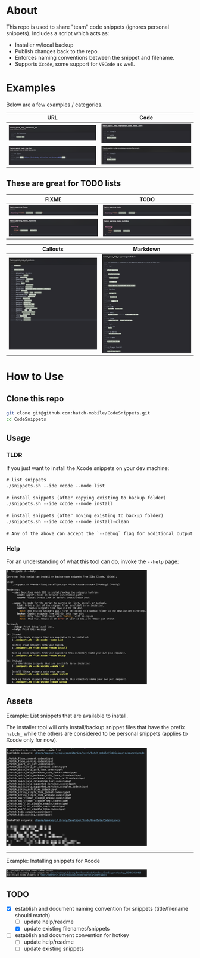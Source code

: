 # About 
This repo is used to share "team" code snippets (ignores personal snippets). Includes a script which acts as:
* Installer w/local backup
* Publish changes back to the repo.
* Enforces naming conventions between the snippet and filename.
* Supports `Xcode`, some support for `VSCode` as well. 

# Examples

Below are a few examples / categories.

| URL | Code |
|---|---|
| ![Quick Help References](docs/images/hatch_quick_help_references.png) | ![Quick Help Markdown Swift Example ](docs/images/hatch_quick_help_markdown_code_fence_swift.png) |
| ![Quick Help Jira List](docs/images/hatch_quick_help_jira_list.png) | ![Quick Help Markdown Shell Example ](docs/images/hatch_quick_help_markdown_code_fence_sh.png) |


## These are great for TODO lists
| FIXME | TODO |
|---|---|
| ![Warning Fixme](docs/images/hatch_warning_fixme.png) | ![Warning Todo](docs/images/hatch_warning_todo.png) |
| ![Warning Fixme Multiline](docs/images/hatch_warning_fixme_multiline.png) | ![Warning Todo Multiline](docs/images/hatch_warning_todo_multiline.png) |


| Callouts | Markdown |
|---|---|
| ![Quick Help Callouts](docs/images/hatch_quick_help_all_callouts.png) | ![Quick Help Supported Markdown](docs/images/hatch_quick_help_supported_markdown.png) |


# How to Use

## Clone this repo

```sh
git clone git@github.com:hatch-mobile/CodeSnippets.git
cd CodeSnippets
```

## Usage 

### TLDR
If you just want to install the Xcode snippets on your dev machine:
```
# list snippets
./snippets.sh --ide xcode --mode list

# install snippets (after copying existing to backup folder)
./snippets.sh --ide xcode --mode install

# install snippets (after moving existing to backup folder)
./snippets.sh --ide xcode --mode install-clean

# Any of the above can accept the `--debug` flag for additional output
```

### Help
For an understanding of what this tool can do, invoke the `--help` page:

<!-- <img src="https://github.com/hatch-mobile/CodeSnippets/assets/2229408/6821dbd4-88f2-4a10-aab2-9f6df1deec15" width="75%"> -->
<img src="docs/images/help.png" width="75%">


## Assets

Example: List snippets that are available to install. 

The installer tool will only install/backup snippet files that have the prefix `hatch_` while the others are considered to be personal snippets (applies to Xcode only for now).

<!-- <img src="https://github.com/hatch-mobile/CodeSnippets/assets/2229408/42248de6-07db-4cad-9f37-695c018049a9" width="75%"> -->
<img src="docs/images/list.png" width="75%">

--- 

Example: Installing snippets for Xcode

<!-- <img src="https://github.com/hatch-mobile/CodeSnippets/assets/2229408/5fb386f4-bacf-4bd6-a0a9-bdfe1f6b9aa4" width="85%"> -->
<img src="docs/images/install.png" width="75%">



## TODO
* [X] establish and document naming convention for snippets (title/filename should match)
  * [ ] update help/readme
  * [x] update existing filenames/snippets
* [ ] establish and document convention for hotkey
  * [ ] update help/readme
  * [ ] update existing snippets
